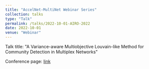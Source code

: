 ```yaml
---
title: "AccelNet-MultiNet Webinar Series"
collection: talks
type: "Talk"
permalink: /talks/2022-10-01-AIRO-2022
date: 2022-10-01
venue: "Webinar"
---
```


Talk title: "A Variance-aware Multiobjective Louvain-like Method for Community Detection in Multiplex Networks"

Conference page: [link](https://www.accelnet-multinet.org/talks/marton-karsai-and-sara-venturini)
